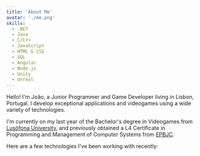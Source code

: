 ```yaml
---
title: 'About Me'
avatar: './me.png'
skills:
  - .NET
  - Java
  - C/C++
  - JavaScript
  - HTML & CSS
  - SQL
  - Angular
  - Node.js
  - Unity
  - Unreal
---
```


Hello! I'm João, a Junior Programmer and Game Developer living in Lisbon, Portugal. I develop exceptional applications and videogames using a wide variety of technologies.

I'm currently on my last year of the Bachelor's degree in Videogames from [Lusófona University](https://www.ulusofona.pt/en/undergraduate/videogames), and previously obtained a L4 Certificate in Programming and Management of Computer Systems from [EPBJC](https://epbjc.pt/institucional/cursos-profissionais/curso-profissional-tecnico-de-gestao-e-programacao-de-sistemas-informaticos/).

Here are a few technologies I've been working with recently:
